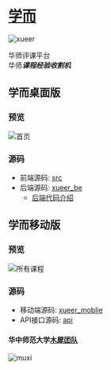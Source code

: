 # [学而](http://xueer.ccnuer.cn)
![xueer](http://7xj431.com1.z0.glb.clouddn.com/%E5%B1%8F%E5%B9%95%E5%BF%AB%E7%85%A7%202016-05-29%20%E4%B8%8B%E5%8D%888.45.19.png)

华师评课平台 <br/>
华师***课程经验收割机***<br/>

## 学而桌面版
### 预览
![首页](http://7xj431.com1.z0.glb.clouddn.com/%E9%A6%96%E9%A1%B5%20copy.png)

### 源码
+ 前端源码: [src](https://github.com/Muxi-Studio/xueer_be/xueer/src)
+ 后端源码: [xueer_be](https://github.com/Muxi-Studio/xueer_be)
    + [后端代码介绍](https://github.com/Muxi-Studio/xueer_be/be-readme.md)

## 学而移动版
### 预览
![所有课程](http://7xj431.com1.z0.glb.clouddn.com/%E5%B1%8F%E5%B9%95%E5%BF%AB%E7%85%A7%202016-05-29%20%E4%B8%8B%E5%8D%888.54.50.png)

### 源码
+ 移动端源码: [xueer_moblie](https://github.com/Muxi-Studio/Xueer_Moblie)
+ API接口源码: [api](https://github.com/Muxi-Studio/xueer_be/xueer/api_1_0)

#### 华中师范大学[木犀团队](http://muxistudio.com)
![muxi](https://avatars2.githubusercontent.com/u/10476331?v=3&s=200)
